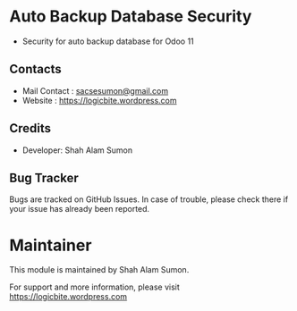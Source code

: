 Auto Backup Database Security
=============================
* Security for auto backup database for Odoo 11

Contacts
--------
* Mail Contact : sacsesumon@gmail.com
* Website : https://logicbite.wordpress.com

Credits
--------
* Developer: Shah Alam Sumon

Bug Tracker
-----------
Bugs are tracked on GitHub Issues. In case of trouble, please check there if your issue has already been reported.

Maintainer
==========
This module is maintained by Shah Alam Sumon.

For support and more information, please visit https://logicbite.wordpress.com
